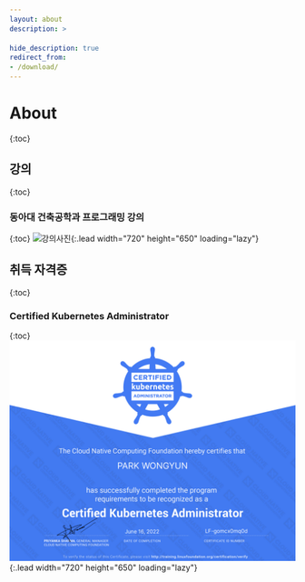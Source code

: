 ```yaml
---
layout: about
description: >

hide_description: true
redirect_from:
- /download/
---
```


# About
{:toc}
<!--author-->

## 강의
{:toc}
### 동아대 건축공학과 프로그래밍 강의
{:toc}
![강의사진](/assets/img/blog/lecture.png){:.lead width="720" height="650" loading="lazy"}
## 취득 자격증
{:toc}
### Certified Kubernetes Administrator
{:toc}
![cka](/assets/img/blog/cka.PNG){:.lead width="720" height="650" loading="lazy"}